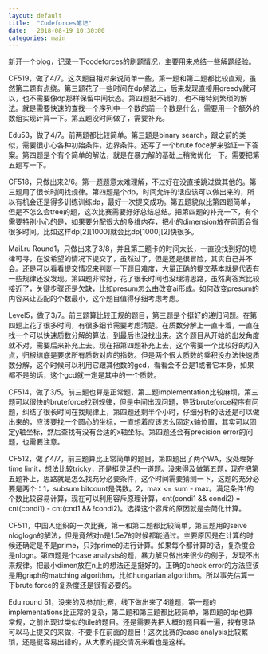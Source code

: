 ```yaml
---
layout: default
title:  "Codeforces笔记"
date:   2018-08-19 10:30:00
categories: main
---
```


新开一个blog，记录一下codeforces的刷题情况，主要用来总结一些解题经验。

CF519，做了4/7。这次题目相对来说简单一些，第一题和第二题都比较直观，虽然第二题有点绕。第三题花了一些时间在dp解法上，后来发现直接用greedy就可以，也不需要像dp那样保留中间状态。第四题挺不错的，也不用特别繁琐的解法。就是需要快速的查找一个序列中一个数的前一个数是什么，需要用一个额外的数组实现计算一下。第五题没时间做了，需要补充。

Edu53，做了4/7。前两题都比较简单。第三题是binary search，跟之前的类似，需要很小心各种初始条件，边界条件。还写了一个brute foce解来验证一下答案。第四题是个有个简单的解法，就是在暴力解的基础上稍微优化一下。需要把第五题写一下。

CF518，只做出来2/6。第一题题意太难理解，不过好在没直接跳过做其他的。第三题用了很长时间找规律。第四题是个dp，时间允许的话应该可以做出来的，所以有机会还是得多训练训练dp，最好一次提交成功。第五题貌似比第四题简单，但是不怎么会tree的题，这次比赛需要好好总结总结。把第四题的补充一下，有个需要特别小心的是，如果要分配很大的多维内存，把小的dimension放在前面会省很多时间。比如这样dp[2][1000]就会比dp[1000][2]快很多。

Mail.ru Round1，只做出来了3/8，并且第三题卡的时间太长，一直没找到好的规律可寻，在没希望的情况下提交了，虽然过了，但是还是很冒险，其实自己并不会。还是可以看看提交情况来判断一下题目难度，大量正确的提交基本就是代表有一些规律还没发现。第四题非常好，花了很长时间也没理清思路，虽然离答案比较接近了，关键步骤还是欠缺，比如presum怎么由改变ai形成。如何改变presum的内容来让匹配的个数最小，这个题目值得仔细考虑考虑。

Level5，做了3/7。前三题算比较正规的题目，第三题是个挺好的递归问题。在第四题上花了很多时间，有很多细节需要考虑清楚。在质数分解上一直卡着，一直在找一个可以快速质数分解的算法，到最后也没找出来。这个题目从开始的出发角度就不对，需要后来补充上去。现在把第四题补充上去，这个需要一个比较好的切入点，归根结底是要求所有质数对应的指数。但是两个很大质数的乘积没办法快速质数分解，这个时候可以利用它跟其他数的gcd，看看会不会是1或者它本身，如果都不是的话，这个gcd就一定是其中的一个质数。

CF514，做了3/5。前三题也算是正常题，第二题implementation比较麻烦，第三题可以很快的bruteforce找到规律，但是中间出现问题，导致bruteforce程序有问题，纠结了很长时间在找规律上，第四题还剩半个小时，仔细分析的话还是可以做出来的，应该要找一个圆心的坐标，一直想着应该怎么固定x轴位置，其实可以固定y轴坐标，然后查找有没有合适的x轴坐标。第四题还会有precision error的问题，也需要注意。

CF512，做了4/7，前三题算比正常简单的题目，第四题出了两个WA，没处理好time limit，想法比较tricky，还是挺灵活的一道题。没来得及做第五题，现在把第五题补上，思路就是怎么找充分必要条件，这个时间需要猜测一下，这题的充分必要是两个：1，subsum bitcount是偶数。2，max <= sum - max。满足条件1的个数比较容易计算，现在可以利用容斥原理计算，cnt(condi1 && condi2) = cnt(condi1) - cnt(cnd1 && !condi2)。选择这个容斥的原因就是会简化计算。

CF511，中国人组织的一次比赛，第一和第二题都比较简单，第三题用的seive nloglogn的解法，但是竟然对n是1.5e7的时候都能通过。主要原因是在计算的时候还确定是不是prime，只对prime的进行计算。如果每个都计算的话，复杂度会是nlogn。第四题是个case analysis的题，暴力解只做出来很少的例子，发现不出来规律。把最小dimen放在n上的想法还是挺好的。正确的check error的方法应该是用graph的matching algorithm，比如hungarian algorithm。所以事先估算一下brute force的复杂度还是很有必要的。

Edu round 51，没来的及参加比赛，线下做出来了4道题，第一题的implementations比正常的复杂，第二题和第三题都比较简单，第四题的dp也算常规，之前出现过类似的tile的题目。还是需要先把大概的题目看一遍，找有思路可以马上提交的来做，不要卡在前面的题目！这次比赛的case analysis比较繁琐，还是挺容易出错的，从大家的提交情况来看也是这样。

[jekyll-gh]: https://github.com/mojombo/jekyll
[jekyll]:    http://jekyllrb.com